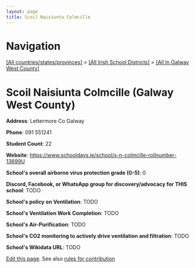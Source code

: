 ```yaml
---
layout: page
title: Scoil Naisiunta Colmcille
---
```

# Navigation

[[All countries/states/provinces]](../../..) > [[All Irish School Districts]](../..) > [[All In Galway West County]](..)

# Scoil Naisiunta Colmcille (Galway West County)

**Address**: Lettermore Co Galway

**Phone**: 091 551241

**Student Count**: 22

**Website**: <https://www.schooldays.ie/school/s-n-colmcille-rollnumber-13699U>

**School's overall airborne virus protection grade (0-5)**: 0

**Discord, Facebook, or WhatsApp group for discovery/advocacy for THIS school**: TODO

**School's policy on Ventilation**: TODO

**School's Ventilation Work Completion**: TODO

**School's Air-Purification**: TODO

**School's CO2 monitoring to actively drive ventilation and filtration**: TODO

**School's Wikidata URL**: TODO


[Edit this page](https://github.com/ventilate-schools/Ireland/edit/main/./Galway_West_County/Scoil_Naisiunta_Colmcille.md). See also [rules for contribution](../../../contribution-rules/)